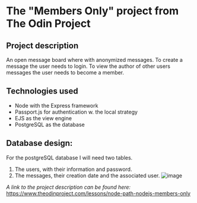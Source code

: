 # The "Members Only" project from The Odin Project
## Project description
An open message board where with anonymized messages.
To create a message the user needs to login.
To view the author of other users messages the user needs to become a member.

## Technologies used
- Node with the Express framework
- Passport.js for authentication w. the local strategy
- EJS as the view engine
- PostgreSQL as the database

## Database design:
For the postgreSQL database I will need two tables.
1. The users, with their information and password.
2. The messages, their creation date and the associated user.
![image](https://github.com/user-attachments/assets/83443ed6-71b3-4ebc-8111-ecafe54be2b9)

_A link to the project description can be found here:_
https://www.theodinproject.com/lessons/node-path-nodejs-members-only
